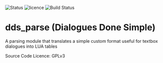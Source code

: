 ![Status](https://img.shields.io/badge/status-work%20in%20progress-%23bb77d1)
![licence](https://img.shields.io/github/license/GenshinMT/dds_parse)
![Build Status](https://img.shields.io/github/build/GenshinMT/dds_parse)
# dds_parse (Dialogues Done Simple)
A parsing module that translates a simple custom format useful for textbox dialogues into LUA tables

Source Code Licence: GPLv3
